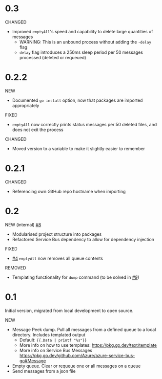# 0.3

CHANGED

- Improved `emptyAll`'s speed and capability to delete large quantities of messages
    - WARNING: This is an unbound process without adding the `-delay` flag
    - `delay` flag introduces a 250ms sleep period per 50 messages processed (deleted or requeued)

# 0.2.2

NEW

- Documented `go install` option, now that packages are imported appropriately

FIXED

- `emptyAll` now correctly prints status messages per 50 deleted files, and does not exit the process

CHANGED

- Moved version to a variable to make it slightly easier to remember

# 0.2.1

CHANGED

- Referencing own GitHub repo hostname when importing

# 0.2

NEW (internal) [#8](https://github.com/aagoldingay/sb-shovel/issues/8)

- Modularised project structure into packages
- Refactored Service Bus dependency to allow for dependency injection

FIXED

- [#4](https://github.com/aagoldingay/sb-shovel/issues/4) `emptyAll` now removes all queue contents

REMOVED

- Templating functionality for `dump` command (to be solved in [#9](https://github.com/aagoldingay/sb-shovel/issues/9))

# 0.1

Initial version, migrated from local development to open source.

NEW

- Message Peek dump. Pull all messages from a defined queue to a local directory. Includes templated output
    - Default: `{{.Data | printf "%s"}}`
    - More info on how to use templates: https://pkg.go.dev/text/template
    - More info on Service Bus Messages https://pkg.go.dev/github.com/Azure/azure-service-bus-go#Message
- Empty queue. Clear or requeue one or all messages on a queue
- Send messages from a json file